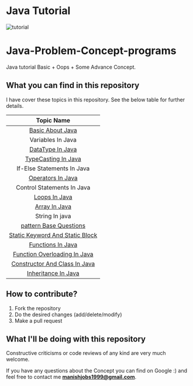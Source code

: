 # Java Tutorial
![tutorial](https://user-images.githubusercontent.com/43094705/80869784-07c23900-8cc0-11ea-8cb3-c9dcd9e8e117.png)

# Java-Problem-Concept-programs

Java tutorial Basic + Oops + Some Advance Concept.

## What you can find in this repository

I have cover these topics in this repository. See the below table for further details. 

[//]: # (Run the py script to generate the below table.)

| Topic Name| 
|  :--------:| 
| [Basic About Java](https://github.com/Marvel999/java-tutorial-programs/tree/master/scanner) | 
| Variables In Java |
| [DataType In Java](https://github.com/Marvel999/java-tutorial-programs/tree/master/dataType) |
| [TypeCasting In Java](https://github.com/Marvel999/java-tutorial-programs/tree/master/typeCasting)|
| If-Else Statements In Java |
| [Operators In Java](https://github.com/Marvel999/java-tutorial-programs/tree/master/opratoreInJava)|
| Control Statements In Java |
| [Loops In Java](https://github.com/Marvel999/java-tutorial-programs/tree/master/loop_in_Java)|
| [Array In Java](https://github.com/Marvel999/java-tutorial-programs/tree/master/array_practice_package)|
| String In java|
| [pattern Base Questions](https://github.com/Marvel999/java-tutorial-programs/tree/master/advance_pattern)|
| [Static Keyword And Static Block](https://github.com/Marvel999/java-tutorial-programs/tree/master/staticBlock)|
| [Functions In Java](https://github.com/Marvel999/java-tutorial-programs/tree/master/Methods_IN_Java)|
| [Function Overloading In Java](https://github.com/Marvel999/java-tutorial-programs/tree/master/FunctionOverloading)|
| [Constructor And Class In Java](https://github.com/Marvel999/java-tutorial-programs/tree/master/constructor_In_Java)|
| [Inheritance In Java](https://github.com/Marvel999/java-tutorial-programs/tree/master/inheritance_java)|

## How to contribute?

1. Fork the repository 
2. Do the desired changes (add/delete/modify)
3. Make a pull request

## What I'll be doing with this repository

Constructive criticisms or code reviews of any kind are very much welcome.

If you have any questions about the Concept you can find on Google :) and feel free to contact me **manishjobs1999@gmail.com**.
